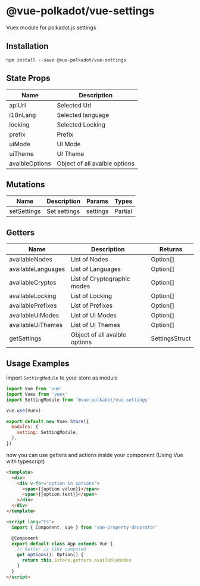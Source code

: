 
# @vue-polkadot/vue-settings

Vuex module for polkadot.js settings

## Installation

`npm install --save @vue-polkadot/vue-settings`

## State Props

| Name           | Description                   |
| -------------- | ----------------------------- |
| apiUrl         | Selected Url                  |
| i18nLang       | Selected language             |
| locking        | Selected Locking              |
| prefix         | Prefix                        |
| uiMode         | UI Mode                       |
| uiTheme        | UI Theme                      |
| avaibleOptions | Object of all avaible options |

## Mutations

| Name        | Description  | Params   | Types                   |
| ----------- | ------------ | -------- | ----------------------- |
| setSettings | Set settings | settings | Partial<SettingsStruct> |

## Getters

| Name               | Description                   | Returns        |
| ------------------ | ----------------------------- | -------------- |
| availableNodes     | List of Nodes                 | Option[]       |
| availableLanguages | List of Languages             | Option[]       |
| availableCryptos   | List of Cryptographic modes   | Option[]       |
| availableLocking   | List of Locking               | Option[]       |
| availablePrefixes  | List of Prefixes              | Option[]       |
| availableUiModes   | List of UI Modes              | Option[]       |
| availableUiThemes  | List of UI Themes             | Option[]       |
| getSettings        | Object of all avaible options | SettingsStruct |

## Usage Examples

import `SettingModule` to your store as module

```js
import Vue from 'vue'
import Vuex from 'vuex'
import SettingModule from '@vue-polkadot/vue-settings'

Vue.use(Vuex)

export default new Vuex.Store({
  modules: {
    setting: SettingModule,
  },
})
```

now you can use getters and actions inside your component (Using Vue with typescript)

```html
<template>
  <div>
    <div v-for="option in options">
      <span>{{option.value}}</span>
      <span>{{option.text}}</span>
    </div>
  </div>
</template>

<script lang="ts">
  import { Component, Vue } from 'vue-property-decorator'

  @Component
  export default class App extends Vue {
    // Getter is like computed
    get options(): Option[] {
      return this.$store.getters.availableNodes
    }
  }
</script>
```
